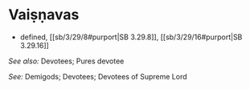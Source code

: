 # Vaiṣṇavas

* defined, [[sb/3/29/8#purport|SB 3.29.8]], [[sb/3/29/16#purport|SB 3.29.16]]

*See also:* Devotees; Pures devotee

*See:* Demigods; Devotees; Devotees of Supreme Lord
